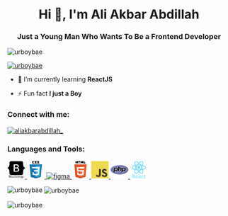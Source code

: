 <h1 align="center">Hi 👋, I'm Ali Akbar Abdillah</h1>
<h3 align="center">Just a Young Man Who Wants To Be a Frontend Developer</h3>

<p align="left"> <img src="https://komarev.com/ghpvc/?username=urboybae&label=Profile%20views&color=0e75b6&style=flat" alt="urboybae" /> </p>

<p align="left"> <a href="https://github.com/ryo-ma/github-profile-trophy"><img src="https://github-profile-trophy.vercel.app/?username=urboybae" alt="urboybae" /></a> </p>

- 🌱 I’m currently learning **ReactJS**

- ⚡ Fun fact **I just a Boy**

<h3 align="left">Connect with me:</h3>
<p align="left">
<a href="https://instagram.com/aliakbarabdillah_" target="blank"><img align="center" src="https://raw.githubusercontent.com/rahuldkjain/github-profile-readme-generator/master/src/images/icons/Social/instagram.svg" alt="aliakbarabdillah_" height="30" width="40" /></a>
</p>

<h3 align="left">Languages and Tools:</h3>
<p align="left"> <a href="https://getbootstrap.com" target="_blank" rel="noreferrer"> <img src="https://raw.githubusercontent.com/devicons/devicon/master/icons/bootstrap/bootstrap-plain-wordmark.svg" alt="bootstrap" width="40" height="40"/> </a> <a href="https://www.w3schools.com/css/" target="_blank" rel="noreferrer"> <img src="https://raw.githubusercontent.com/devicons/devicon/master/icons/css3/css3-original-wordmark.svg" alt="css3" width="40" height="40"/> </a> <a href="https://www.figma.com/" target="_blank" rel="noreferrer"> <img src="https://www.vectorlogo.zone/logos/figma/figma-icon.svg" alt="figma" width="40" height="40"/> </a> <a href="https://www.w3.org/html/" target="_blank" rel="noreferrer"> <img src="https://raw.githubusercontent.com/devicons/devicon/master/icons/html5/html5-original-wordmark.svg" alt="html5" width="40" height="40"/> </a> <a href="https://developer.mozilla.org/en-US/docs/Web/JavaScript" target="_blank" rel="noreferrer"> <img src="https://raw.githubusercontent.com/devicons/devicon/master/icons/javascript/javascript-original.svg" alt="javascript" width="40" height="40"/> </a> <a href="https://www.php.net" target="_blank" rel="noreferrer"> <img src="https://raw.githubusercontent.com/devicons/devicon/master/icons/php/php-original.svg" alt="php" width="40" height="40"/> </a> <a href="https://reactjs.org/" target="_blank" rel="noreferrer"> <img src="https://raw.githubusercontent.com/devicons/devicon/master/icons/react/react-original-wordmark.svg" alt="react" width="40" height="40"/> </a> </p>

<p><img align="left" src="https://github-readme-stats.vercel.app/api/top-langs?username=urboybae&show_icons=true&locale=en&layout=compact" alt="urboybae" /></p>

<p>&nbsp;<img align="center" src="https://github-readme-stats.vercel.app/api?username=urboybae&show_icons=true&locale=en" alt="urboybae" /></p>

<p><img align="center" src="https://github-readme-streak-stats.herokuapp.com/?user=urboybae&" alt="urboybae" /></p>
